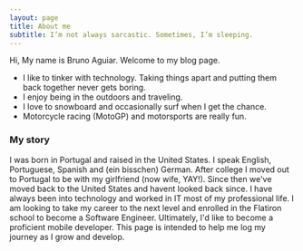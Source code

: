 ```yaml
---
layout: page
title: About me
subtitle: I’m not always sarcastic. Sometimes, I’m sleeping.
---
```


Hi, My name is Bruno Aguiar. Welcome to my blog page.

- I like to tinker with technology. Taking things apart and putting them back together never gets boring.
- I enjoy being in the outdoors and traveling.
- I love to snowboard and occasionally surf when I get the chance.
- Motorcycle racing (MotoGP) and motorsports are really fun.

### My story

I was born in Portugal and raised in the United States. I speak English, Portuguese, Spanish and (ein bisschen) German.
After college I moved out to Portugal to be with my girlfriend (now wife, YAY!). Since then we've moved back to the United States and havent looked back since.
I have always been into technology and worked in IT most of my professional life. I am looking to take my career 
to the next level and enrolled in the Flatiron school to become a Software Engineer. Ultimately, I'd like to become
a proficient mobile developer. This page is intended to help me log my journey as I grow and develop.
